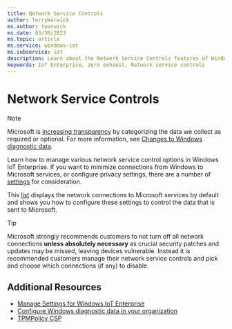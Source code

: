 ```yaml
---
title: Network Service Controls
author: TerryWarwick
ms.author: twarwick
ms.date: 03/30/2023
ms.topic: article
ms.service: windows-iot
ms.subservice: iot
description: Learn about the Network Service Controls features of Windows IoT Enterprise.
keywords: IoT Enterprise, zero exhaust, Network service controls
---
```


# Network Service Controls

> [!NOTE]
>
> Microsoft is [increasing transparency](https://blogs.microsoft.com/on-the-issues/2019/04/30/increasing-transparency-and-customer-control-over-data/) by categorizing the data we collect as required or optional. For more information, see [Changes to Windows diagnostic data](/windows/privacy/changes-to-windows-diagnostic-data-collection).

Learn how to manage various network service control options in Windows IoT Enterprise. If you want to minimize connections from Windows to Microsoft services, or configure privacy settings, there are a number of [settings](/windows/privacy/manage-connections-from-windows-operating-system-components-to-microsoft-services) for consideration.

This [list](/windows/privacy/manage-connections-from-windows-operating-system-components-to-microsoft-services#settings-for-windows-10-enterprise-edition) displays the network connections to Microsoft services by default and shows you how to configure these settings to control the data that is sent to Microsoft.

> [!TIP]
>
> Microsoft strongly recommends customers to not turn off all network connections **unless absolutely necessary** as crucial security patches and updates may be missed, leaving devices vulnerable. Instead it is recommended customers manage their network service controls and pick and choose which connections (if any) to disable.

## Additional Resources

* [Manage Settings for Windows IoT Enterprise](/windows/privacy/manage-connections-from-windows-operating-system-components-to-microsoft-services#settings-for-windows-10-enterprise-edition)
* [Configure Windows diagnostic data in your organization](/windows/privacy/configure-windows-diagnostic-data-in-your-organization)
* [TPMPolicy CSP](/windows/client-management/mdm/tpmpolicy-csp#:~:text=Zero%20exhaust%20is%20defined%20as%20no%20network%20traffic,IP%20addresses%20unless%20directly%20intended%20by%20the%20user.)
